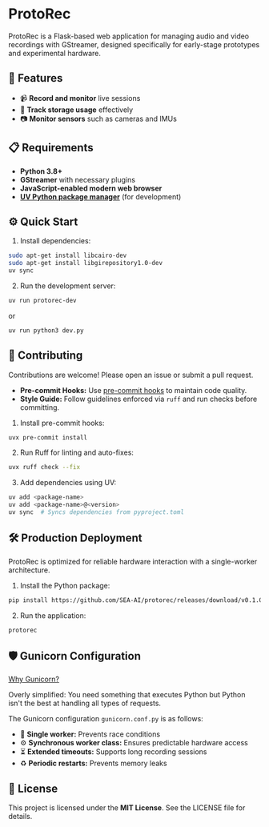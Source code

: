 # ProtoRec

ProtoRec is a Flask-based web application for managing audio and video recordings with GStreamer, designed specifically for early-stage prototypes and experimental hardware.

## 🚀 Features

- 📹 **Record and monitor** live sessions
- 💾 **Track storage usage** effectively
- 📷 **Monitor sensors** such as cameras and IMUs

## 📋 Requirements

- **Python 3.8+**
- **GStreamer** with necessary plugins
- **JavaScript-enabled modern web browser**
- [**UV Python package manager**](https://docs.astral.sh/uv/getting-started/installation/) (for development)

## ⚙️ Quick Start

1. Install dependencies:


```bash
sudo apt-get install libcairo-dev
sudo apt-get install libgirepository1.0-dev
uv sync
```

2. Run the development server:

```bash
uv run protorec-dev
```

or

```bash
uv run python3 dev.py
```

## 💪 Contributing

Contributions are welcome! Please open an issue or submit a pull request.

- **Pre-commit Hooks:** Use [pre-commit hooks](https://pre-commit.com/) to maintain code quality.
- **Style Guide:** Follow guidelines enforced via `ruff` and run checks before committing.

1. Install pre-commit hooks:

```bash
uvx pre-commit install
```

2. Run Ruff for linting and auto-fixes:

```bash
uvx ruff check --fix
```

3. Add dependencies using UV:

```bash
uv add <package-name>
uv add <package-name>@<version>
uv sync  # Syncs dependencies from pyproject.toml
```

## 🛠️ Production Deployment

ProtoRec is optimized for reliable hardware interaction with a single-worker architecture.

1. Install the Python package:

```bash
pip install https://github.com/SEA-AI/protorec/releases/download/v0.1.0/protorec-0.1.0-py3-none-any.whl
```

2. Run the application:

```bash
protorec
```

## 🛡️ Gunicorn Configuration

[Why Gunicorn?](https://serverfault.com/a/331263)

Overly simplified: You need something that executes Python but Python isn't the best at handling all types of requests.

The Gunicorn configuration `gunicorn.conf.py` is as follows:

- 🧵 **Single worker:** Prevents race conditions
- ⚙️ **Synchronous worker class:** Ensures predictable hardware access
- ⏳ **Extended timeouts:** Supports long recording sessions
- ♻️ **Periodic restarts:** Prevents memory leaks

## 📜 License

This project is licensed under the **MIT License**. See the LICENSE file for details.
